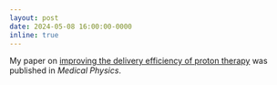 ```yaml
---
layout: post
date: 2024-05-08 16:00:00-0000
inline: true
---
```


My paper on [improving the delivery efficiency of proton therapy](https://aapm.onlinelibrary.wiley.com/doi/10.1002/mp.17070) was published in *Medical Physics*.
